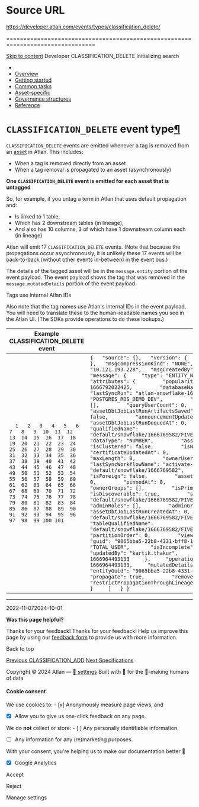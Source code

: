 # Source URL
https://developer.atlan.com/events/types/classification_delete/

================================================================================

<!--
canonical: https://developer.atlan.com/events/types/classification_delete/
meta-content-security-policy: object-src 'none'; base-uri 'self'; manifest-src 'self'; media-src 'self';
meta-description: Dear Developers
meta-generator: mkdocs-1.6.1, mkdocs-material-9.6.14
meta-og-description: Dear Developers
meta-og-image: https://developer.atlan.com/assets/images/social/events/types/classification_delete.png
meta-og-image-height: 630
meta-og-image-type: image/png
meta-og-image-width: 1200
meta-og-title: CLASSIFICATION_DELETE - Developer
meta-og-type: website
meta-og-url: https://developer.atlan.com/events/types/classification_delete/
meta-twitter:card: summary_large_image
meta-twitter:description: Dear Developers
meta-twitter:image: https://developer.atlan.com/assets/images/social/events/types/classification_delete.png
meta-twitter:title: CLASSIFICATION_DELETE - Developer
meta-viewport: width=device-width,initial-scale=1
title: CLASSIFICATION_DELETE - Developer
-->

[Skip to content](#classification_delete-event-type) Developer CLASSIFICATION\_DELETE Initializing search 

* 
* [Overview](../../..)
* [Getting started](../../../getting-started/)
* [Common tasks](../../../snippets/)
* [Asset\-specific](../../../patterns/)
* [Governance structures](../../../governance/)
* [Reference](../../../reference/)

`CLASSIFICATION_DELETE` event type[¶](#classification_delete-event-type "Permanent link")
=========================================================================================

`CLASSIFICATION_DELETE` events are emitted whenever a tag is removed from an [asset](../../../getting-started/#what-is-an-asset) in Atlan. This includes:

* When a tag is removed directly from an asset
* When a tag removal is propagated to an asset (asynchronously)

**One `CLASSIFICATION_DELETE` event is emitted for each asset that is untagged**

So, for example, if you untag a term in Atlan that uses default propagation and:

* Is linked to 1 table,
* Which has 2 downstream tables (in lineage),
* And also has 10 columns, 3 of which have 1 downstream column each (in lineage)

Atlan will emit 17 `CLASSIFICATION_DELETE` events. (Note that because the propagations occur asynchronously, it is unlikely these 17 events will be back\-to\-back (without other events in\-between) in the event bus.)

The details of the tagged asset will be in the `message.entity` portion of the event payload. The event payload shows the tag that was removed in the `message.mutatedDetails` portion of the event payload.

Tags use internal Atlan IDs

Also note that the tag names use Atlan's internal IDs in the event payload. You will need to translate these to the human\-readable names you see in the Atlan UI. (The SDKs provide operations to do these lookups.)

| Example CLASSIFICATION\_DELETE event | |
| --- | --- |
| ```   1   2   3   4   5   6   7   8   9  10  11  12  13  14  15  16  17  18  19  20  21  22  23  24  25  26  27  28  29  30  31  32  33  34  35  36  37  38  39  40  41  42  43  44  45  46  47  48  49  50  51  52  53  54  55  56  57  58  59  60  61  62  63  64  65  66  67  68  69  70  71  72  73  74  75  76  77  78  79  80  81  82  83  84  85  86  87  88  89  90  91  92  93  94  95  96  97  98  99 100 101 ``` | ``` {   "source": {},   "version": {     "version": "1.0.0",     "versionParts": [       1     ]   },   "msgCompressionKind": "NONE",   "msgSplitIdx": 1,   "msgSplitCount": 1,   "msgSourceIP": "10.121.193.228",   "msgCreatedBy": "",   "msgCreationTime": 1666964493302,   "spooled": false,   "message": {     "type": "ENTITY_NOTIFICATION_V2",     "entity": {       "typeName": "Column",       "attributes": {         "popularityScore": 1.17549435e-38,         "lastSyncRunAt": 1666792022425,         "databaseName": "FIVETRAN",         "precision": 18,         "lastSyncRun": "atlan-snowflake-1666769582-55jct",         "schemaName": "POSTGRES_RDS_DEMO_DEV",         "tableName": "INSTACART_UNIQUE_USERS",         "adminUsers": [],         "queryUserCount": 0,         "sourceUpdatedAt": 0,         "assetDbtJobLastRunArtifactsSaved": false,         "isEditable": true,         "isPartition": false,         "announcementUpdatedAt": 0,         "order": 1,         "sourceCreatedAt": 0,         "assetDbtJobLastRunDequedAt": 0,         "assetDbtTags": [],         "isIndexed": false,         "qualifiedName": "default/snowflake/1666769582/FIVETRAN/POSTGRES_RDS_DEMO_DEV/INSTACART_UNIQUE_USERS/TOTAL_USER",         "dataType": "NUMBER",         "assetDbtJobLastRunNotificationsSent": false,         "isClustered": false,         "isNullable": false,         "name": "TOTAL_USER",         "certificateUpdatedAt": 0,         "connectorName": "snowflake",         "numericScale": 0,         "maxLength": 0,         "ownerUsers": [],         "isSort": false,         "lastSyncWorkflowName": "activate-poc-crawler",         "connectionQualifiedName": "default/snowflake/1666769582",         "assetDbtJobLastRunHasSourcesGenerated": false,         "isForeign": false,         "assetDbtJobLastRunHasDocsGenerated": false,         "queryCount": 0,         "pinnedAt": 0,         "isDist": false,         "assetDbtJobLastRunUpdatedAt": 0,         "ownerGroups": [],         "isPrimary": false,         "assetDbtJobLastRunStartedAt": 0,         "isDiscoverable": true,         "schemaQualifiedName": "default/snowflake/1666769582/FIVETRAN/POSTGRES_RDS_DEMO_DEV",         "viewerUsers": [],         "adminRoles": [],         "adminGroups": [],         "isPinned": false,         "assetDbtJobLastRunCreatedAt": 0,         "databaseQualifiedName": "default/snowflake/1666769582/FIVETRAN",         "assetDbtJobNextRun": 0,         "tableQualifiedName": "default/snowflake/1666769582/FIVETRAN/POSTGRES_RDS_DEMO_DEV/INSTACART_UNIQUE_USERS",         "partitionOrder": 0,         "viewerGroups": [],         "assetDbtJobLastRun": 0       },       "guid": "9065bba5-22b8-4331-bff8-1bdf017c5cfb",       "status": "ACTIVE",       "displayText": "TOTAL_USER",       "isIncomplete": false,       "createdBy": "kartik.thakur",       "updatedBy": "kartik.thakur",       "createTime": 1666792644294,       "updateTime": 1666964493133     },     "operationType": "CLASSIFICATION_DELETE",     "eventTime": 1666964493133,     "mutatedDetails": [       {         "typeName": "jUQpLPdg9hWoheH2eL9Ha2",         "entityGuid": "9065bba5-22b8-4331-bff8-1bdf017c5cfb",         "entityStatus": "ACTIVE",         "propagate": true,         "removePropagationsOnEntityDelete": true,         "restrictPropagationThroughLineage": false,         "restrictPropagationThroughHierarchy": false       }     ]   } }  ``` |

---

2022\-11\-072024\-10\-01

**Was this page helpful?**

Thanks for your feedback! Thanks for your feedback! Help us improve this page by using our [feedback form](https://docs.google.com/forms/d/e/1FAIpQLScfoq7vqEn8S4QvN0ehPp0MRy6WYK5x-okJDqD69lHgoPPWtg/viewform?usp=pp_url&entry.1800719315=/events/types/classification_delete/) to provide us with more information. 

Back to top

[Previous CLASSIFICATION\_ADD](../classification_add/) [Next Specifications](../../../reference/specs/) 

Copyright © 2024 Atlan — [🍪 settings](#__consent) 
Built with 💙 for the 🤖\-making humans of data 

#### Cookie consent

We use cookies to: - [x] Anonymously measure page views, and
- [x] Allow you to give us one\-click feedback on any page.

 We do **not** collect or store: - [ ] Any personally identifiable information.
- [ ] Any information for any (re)marketing purposes.

 With your consent, you're helping us to make our documentation better 💙

- [x] Google Analytics

Accept

Reject

Manage settings

